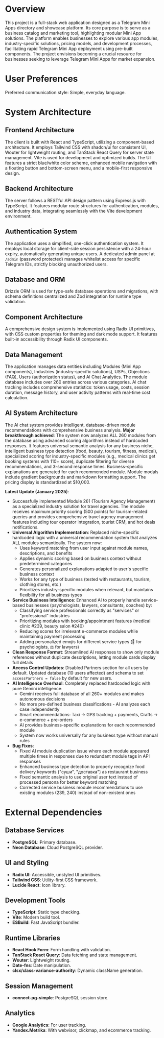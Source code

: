 # Overview
This project is a full-stack web application designed as a Telegram Mini Apps directory and showcase platform. Its core purpose is to serve as a business catalog and marketing tool, highlighting modular Mini App solutions. The platform enables businesses to explore various app modules, industry-specific solutions, pricing models, and development processes, facilitating rapid Telegram Mini App deployment using pre-built components. The project envisions becoming a crucial resource for businesses seeking to leverage Telegram Mini Apps for market expansion.

# User Preferences
Preferred communication style: Simple, everyday language.

# System Architecture

## Frontend Architecture
The client is built with React and TypeScript, utilizing a component-based architecture. It employs Tailwind CSS with shadcn/ui for consistent UI, Wouter for lightweight routing, and TanStack React Query for server state management. Vite is used for development and optimized builds. The UI features a strict blue/white color scheme, enhanced mobile navigation with a floating button and bottom-screen menu, and a mobile-first responsive design.

## Backend Architecture
The server follows a RESTful API design pattern using Express.js with TypeScript. It features modular route structures for authentication, modules, and industry data, integrating seamlessly with the Vite development environment.

## Authentication System
The application uses a simplified, one-click authentication system. It employs local storage for client-side session persistence with a 24-hour expiry, automatically generating unique users. A dedicated admin panel at `/admin` (password protected) manages whitelist access for specific Telegram IDs, strictly blocking unauthorized users.

## Database and ORM
Drizzle ORM is used for type-safe database operations and migrations, with schema definitions centralized and Zod integration for runtime type validation.

## Component Architecture
A comprehensive design system is implemented using Radix UI primitives, with CSS custom properties for theming and dark mode support. It features built-in accessibility through Radix UI components.

## Data Management
The application manages data entities including Modules (Mini App components), Industries (industry-specific solutions), USPs, Objections (FAQ), Users (authorization status), and AI Chat Analytics. The module database includes over 260 entries across various categories. AI chat tracking includes comprehensive statistics: token usage, costs, session duration, message history, and user activity patterns with real-time cost calculation.

## AI System Architecture
The AI chat system provides intelligent, database-driven module recommendations with comprehensive business analysis. **Major breakthrough achieved**: The system now analyzes ALL 260 modules from the database using advanced scoring algorithms instead of hardcoded responses. It features universal semantic analysis for any business niche, intelligent business type detection (food, beauty, tourism, fitness, medical), specialized scoring for industry-specific modules (e.g., medical clinics get booking systems with 110+ score), duplicate filtering for diverse recommendations, and 3-second response times. Business-specific explanations are generated for each recommended module. Module modals include gradient backgrounds and markdown formatting support. The pricing display is standardized at $10,000.

**Latest Update (January 2025)**: 
- Successfully implemented Module 261 (Tourism Agency Management) as a specialized industry solution for travel agencies. The module receives maximum priority scoring (500 points) for tourism-related queries and provides comprehensive travel agency management features including tour operator integration, tourist CRM, and hot deals notifications.
- **Universal Algorithm Implementation**: Replaced niche-specific hardcoded logic with a universal recommendation system that analyzes ALL modules semantically. The system now:
  - Uses keyword matching from user input against module names, descriptions, and benefits
  - Applies dynamic scoring based on business context without predetermined categories
  - Generates personalized explanations adapted to user's specific business context
  - Works for any type of business (tested with restaurants, tourism, clothing stores, etc.)
  - Prioritizes industry-specific modules when relevant, but maintains flexibility for all business types
- **Service Business Intelligence**: Enhanced AI to properly handle service-based businesses (psychologists, lawyers, consultants, coaches) by:
  - Classifying service professionals correctly as "services" or "professional" industries
  - Prioritizing modules with booking/appointment features (medical clinic #239, beauty salon #240)
  - Reducing scores for irrelevant e-commerce modules while maintaining payment processing
  - Adding personalized emojis for different service types (🧠 for psychologists, ⚖️ for lawyers)
- **Clean Response Format**: Streamlined AI responses to show only module references without duplicate descriptions, letting module cards display full details
- **Access Control Updates**: Disabled Partners section for all users by default. Updated database (10 users affected) and schema to set `accessPartners = false` by default for new users.
- **AI Intelligence Overhaul**: Completely replaced hardcoded logic with pure Gemini intelligence:
  - Gemini receives full database of all 260+ modules and makes autonomous decisions
  - No more pre-defined business classifications - AI analyzes each case independently
  - Smart recommendations: Taxi → GPS tracking + payments, Crafts → e-commerce + pre-orders
  - AI provides business-specific explanations for each recommended module
  - System now works universally for any business type without manual rules
- **Bug Fixes**: 
  - Fixed AI module duplication issue where each module appeared multiple times in responses due to redundant module tags in API responses
  - Enhanced business type detection to properly recognize food delivery keywords ("суши", "доставка") as restaurant business
  - Fixed semantic analysis to use original user text instead of processed persona for better keyword matching
  - Corrected service business module recommendations to use existing modules (239, 240) instead of non-existent ones

# External Dependencies

## Database Services
- **PostgreSQL**: Primary database.
- **Neon Database**: Cloud PostgreSQL provider.

## UI and Styling
- **Radix UI**: Accessible, unstyled UI primitives.
- **Tailwind CSS**: Utility-first CSS framework.
- **Lucide React**: Icon library.

## Development Tools
- **TypeScript**: Static type checking.
- **Vite**: Modern build tool.
- **ESBuild**: Fast JavaScript bundler.

## Runtime Libraries
- **React Hook Form**: Form handling with validation.
- **TanStack React Query**: Data fetching and state management.
- **Wouter**: Lightweight routing.
- **Date-fns**: Date manipulation.
- **clsx/class-variance-authority**: Dynamic className generation.

## Session Management
- **connect-pg-simple**: PostgreSQL session store.

## Analytics
- **Google Analytics**: For user tracking.
- **Yandex.Metrika**: With webvisor, clickmap, and ecommerce tracking.